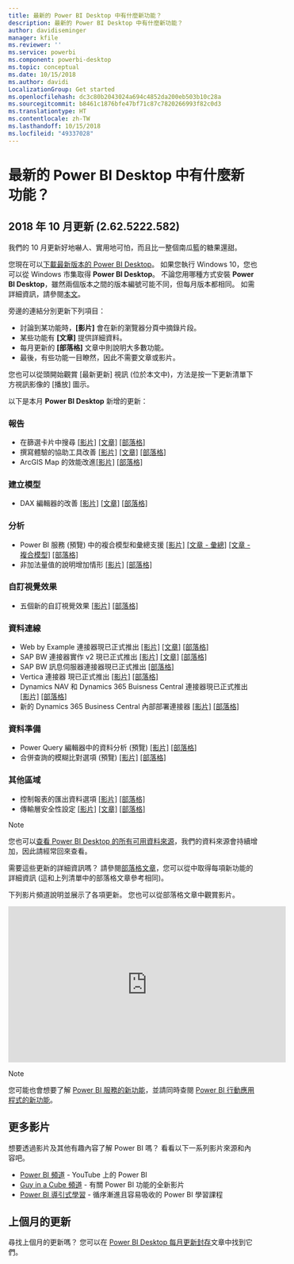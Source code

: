 ```yaml
---
title: 最新的 Power BI Desktop 中有什麼新功能？
description: 最新的 Power BI Desktop 中有什麼新功能？
author: davidiseminger
manager: kfile
ms.reviewer: ''
ms.service: powerbi
ms.component: powerbi-desktop
ms.topic: conceptual
ms.date: 10/15/2018
ms.author: davidi
LocalizationGroup: Get started
ms.openlocfilehash: dc3c80b2043024a694c4852da200eb503b10c28a
ms.sourcegitcommit: b8461c1876bfe47bf71c87c7820266993f82c0d3
ms.translationtype: HT
ms.contentlocale: zh-TW
ms.lasthandoff: 10/15/2018
ms.locfileid: "49337028"
---
```

# <a name="whats-new-in-the-latest-power-bi-desktop-update"></a>最新的 Power BI Desktop 中有什麼新功能？

## <a name="october-2018-update-2625222582"></a>2018 年 10 月更新 (2.62.5222.582)

我們的 10 月更新好地嚇人、實用地可怕，而且比一整個南瓜籃的糖果還甜。 

您現在可以[下載最新版本的 Power BI Desktop](https://powerbi.microsoft.com/desktop)。 如果您執行 Windows 10，您也可以從 Windows 市集取得 **Power BI Desktop**。 不論您用哪種方式安裝 **Power BI Desktop**，雖然兩個版本之間的版本編號可能不同，但每月版本都相同。 如需詳細資訊，請參閱[本文](desktop-get-the-desktop.md)。 

旁邊的連結分別更新下列項目：

* 討論到某功能時，**[影片]** 會在新的瀏覽器分頁中摘錄片段。
* 某些功能有 **[文章]** 提供詳細資料。
* 每月更新的 **[部落格]** 文章中則說明大多數功能。
* 最後，有些功能一目瞭然，因此不需要文章或影片。

您也可以從頭開始觀賞 [最新更新] 視訊 (位於本文中)，方法是按一下更新清單下方視訊影像的 [播放] 圖示。

以下是本月 **Power BI Desktop** 新增的更新：

### <a name="reporting"></a>報告

* 在篩選卡片中搜尋  [[影片]](https://youtu.be/cT3L2VzgBRU?t=56)  [[文章]](power-bi-reports-filters-and-highlighting.md)  [[部落格]](https://powerbi.microsoft.com/blog/power-bi-desktop-october-2018-feature-summary/%23search) 
* 撰寫體驗的協助工具改善 [[影片]](https://youtu.be/cT3L2VzgBRU?t=118)  [[文章]](desktop-accessibility.md#arranging-items-in-field-buckets)  [[部落格]](https://powerbi.microsoft.com/blog/power-bi-desktop-october-2018-feature-summary/%23accessibility)
* ArcGIS Map 的效能改進[[影片]](https://youtu.be/cT3L2VzgBRU?t=333)  [[部落格]](https://powerbi.microsoft.com/blog/power-bi-desktop-october-2018-feature-summary/%23esri)


### <a name="modeling"></a>建立模型

* DAX 編輯器的改善 [[影片]](https://youtu.be/GO1dhDJhSDY)  [[文章]](desktop-formula-editor.md)  [[部落格]](https://powerbi.microsoft.com/blog/power-bi-desktop-october-2018-feature-summary/%23daxEditor) 

### <a name="analytics"></a>分析

* Power BI 服務 (預覽) 中的複合模型和彙總支援 [[影片]](https://youtu.be/8E6UokaDtc0)  [[文章 - 彙總]](desktop-aggregations.md) [[文章 - 複合模型]](desktop-composite-models.md) [[部落格]](https://powerbi.microsoft.com/blog/power-bi-desktop-october-2018-feature-summary/%23compositeModels) 
* 非加法量值的說明增加情形 [[影片]](https://youtu.be/8E6UokaDtc0?t=107)  [[部落格]](https://powerbi.microsoft.com/blog/power-bi-desktop-october-2018-feature-summary/%23Insights) 

### <a name="custom-visuals"></a>自訂視覺效果

* 五個新的自訂視覺效果  [[影片]](https://youtu.be/ZfJSSG17SEY)  [[部落格]](https://powerbi.microsoft.com/blog/power-bi-desktop-october-2018-feature-summary/%23customVisuals) 

### <a name="data-connectivity"></a>資料連線

* Web by Example 連接器現已正式推出 [[影片]](https://youtu.be/MhrhIXNtelw)  [[文章]](desktop-connect-to-web-by-example.md)  [[部落格]](https://powerbi.microsoft.com/blog/power-bi-desktop-october-2018-feature-summary/%23webByExample) 
* SAP BW 連接器實作 v2 現已正式推出  [[影片]](https://youtu.be/MhrhIXNtelw?t=133)   [[文章]](desktop-sap-bw-connector.md)  [[部落格]](https://powerbi.microsoft.com/blog/power-bi-desktop-october-2018-feature-summary/%23sapBW) 
* SAP BW 訊息伺服器連接器現已正式推出  [](https://youtu.be/MhrhIXNtelw?t=159)  [[部落格]](https://powerbi.microsoft.com/blog/power-bi-desktop-october-2018-feature-summary/%23sapBWmessageServer) 
* Vertica 連接器 現已正式推出   [[影片]](https://youtu.be/MhrhIXNtelw?t=175)  [[部落格]](https://powerbi.microsoft.com/blog/power-bi-desktop-october-2018-feature-summary/%23vertica) 
* Dynamics NAV 和 Dynamics 365 Buisness Central 連接器現已正式推出   [[影片]](https://youtu.be/MhrhIXNtelw?t=197)  [[部落格]](https://powerbi.microsoft.com/blog/power-bi-desktop-october-2018-feature-summary/%23dynamics) 
* 新的 Dynamics 365 Business Central 內部部署連接器   [[影片]](https://youtu.be/MhrhIXNtelw?t=219)  [[部落格]](https://powerbi.microsoft.com/blog/power-bi-desktop-october-2018-feature-summary/%23dynamicsOnPrem) 

### <a name="data-preparation"></a>資料準備
* Power Query 編輯器中的資料分析 (預覽) [[影片]](https://youtu.be/XNNvXCvlDlc)  [[部落格]](https://powerbi.microsoft.com/blog/power-bi-desktop-october-2018-feature-summary/%23dataProfiling) 
* 合併查詢的模糊比對選項 (預覽) [[影片]](https://youtu.be/XNNvXCvlDlc?t=261)  [[部落格]](https://powerbi.microsoft.com/blog/power-bi-desktop-october-2018-feature-summary/%23fuzzyMatching) 

### <a name="other-areas"></a>其他區域
* 控制報表的匯出資料選項 [[影片]](https://youtu.be/agjKCFQ1NBQ?t=16)  [[部落格]](https://powerbi.microsoft.com/blog/power-bi-desktop-october-2018-feature-summary/%23exportControl) 
* 傳輸層安全性設定 [[影片]](https://youtu.be/agjKCFQ1NBQ?t=208)  [[文章]](service-admin-power-bi-security.md#enforcing-tls-version-usage)  [[部落格]](https://powerbi.microsoft.com/blog/power-bi-desktop-october-2018-feature-summary/%23tls) 


> [!NOTE]
> 您也可以[查看 Power BI Desktop 的所有可用資料來源](desktop-data-sources.md)，我們的資料來源會持續增加，因此請經常回來查看。

需要這些更新的詳細資訊嗎？ 請參閱[部落格文章](https://powerbi.microsoft.com/blog/power-bi-desktop-october-2018-feature-summary)，您可以從中取得每項新功能的詳細資訊 (這和上列清單中的部落格文章參考相同)。


下列影片頻道說明並展示了各項更新。 您也可以從部落格文章中觀賞影片。

<iframe width="560" height="315" src="https://www.youtube.com/embed/cT3L2VzgBRU" frameborder="0" allow="autoplay; encrypted-media" allowfullscreen></iframe>


> [!NOTE]
> 您可能也會想要了解 [Power BI 服務的新功能](service-whats-new.md)，並請同時查閱 [Power BI 行動應用程式的新功能](consumer/mobile/mobile-whats-new-in-the-mobile-apps.md)。

## <a name="more-videos"></a>更多影片

想要透過影片及其他有趣內容了解 Power BI 嗎？ 看看以下一系列影片來源和內容吧。

-   [Power BI 頻道](https://www.youtube.com/user/mspowerbi) - YouTube 上的 Power BI
-   [Guy in a Cube 頻道](https://www.youtube.com/channel/UCFp1vaKzpfvoGai0vE5VJ0w) - 有關 Power BI 功能的全新影片
-   [Power BI 導引式學習](https://powerbi.microsoft.com/guided-learning/) - 循序漸進且容易吸收的 Power BI 學習課程

## <a name="previous-months-updates"></a>上個月的更新

尋找上個月的更新嗎？ 您可以在 [Power BI Desktop 每月更新封存](desktop-latest-update-archive.md)文章中找到它們。